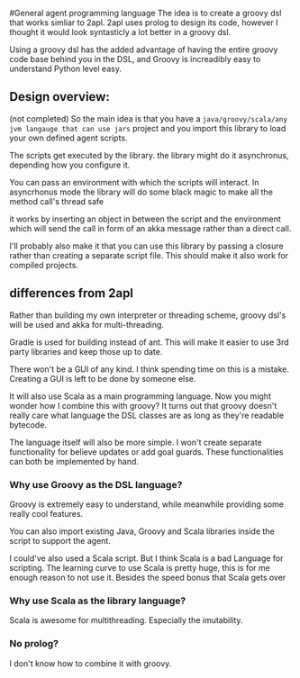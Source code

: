 #General agent programming language
The idea is to create a groovy dsl that works simliar to 2apl.
2apl uses prolog to design its code, however I thought it would
look syntasticly a lot better in a groovy dsl.

Using a groovy dsl has the added advantage of having the entire groovy
code base behind you in the DSL, and Groovy is increadibly easy to understand
Python level easy.

## Design overview:
(not completed)
So the main idea is that you have a `java/groovy/scala/any jvm langauge that
can use jars` project and you import this library to load your own defined
agent scripts.

The scripts get executed by the library. the library might do it asynchronus,
depending how you configure it.

You can pass an environment with which the scripts will interact. In asyncrhonus
mode the library will do some black magic to make all the method call's thread safe

it works by inserting an object in between the script and the environment 
which will send the call in form of an akka message rather than a direct 
call.

I'll probably also make it that you can use this library by passing a closure
rather than creating a separate script file. This should make it also work
for compiled projects.

## differences from 2apl
Rather than building my own interpreter or threading scheme, groovy dsl's will
be used and akka for multi-threading.

Gradle is used for building instead of ant. This will make it easier to use
3rd party libraries and keep those up to date.

There won't be a GUI of any kind. I think spending time on this is a mistake.
Creating a GUI is left to be done by someone else.

It will also use Scala as a main programming language. Now you might wonder
how I combine this with groovy? It turns out that groovy doesn't really
care what language the DSL classes are as long as  they're readable bytecode.

The language itself will also be more simple. I won't create separate
functionality for believe updates or add goal guards.
These functionalities can both be implemented by hand.

### Why use Groovy as the DSL language?
Groovy is extremely easy to understand, while meanwhile providing some really
cool features.

You can also import existing Java, Groovy and Scala libraries inside the script
to support the agent.

I could've also used a Scala script. But I think Scala is a bad Language for 
scripting. The learning curve to use Scala is pretty huge, this is for me
enough reason to not use it. Besides the speed bonus that Scala gets over

### Why use Scala as the library language?
Scala is awesome for multithreading. Especially the imutability.

### No prolog?
I don't know how to combine it with groovy.
